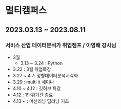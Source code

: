 # 멀티캠퍼스 
## 2023.03.13 ~ 2023.08.11
### 서비스 산업 데이터분석가 취업캠프 / 이영배 강사님

- 3월
  - 3.13 ~ 3.24 : Python
- 3.22 : 3월 취업특강
- 3.27 ~ 4.7: 정형데이터분석시각화
- 3.29 : multi it 세미나
- 4.10 ~ 4.12 : 깃허브 특강
- 4.12 : 1단위기간 종료
- 4.13 ~ : 머신러닝 딥러닝 기초
